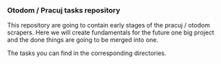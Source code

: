 ### Otodom / Pracuj tasks repository
This repository are going to contain early stages of the pracuj / otodom scrapers. Here we will create fundamentals for the future one big project and the done things are going to be merged into one.

The tasks you can find in the corresponding directories. 
